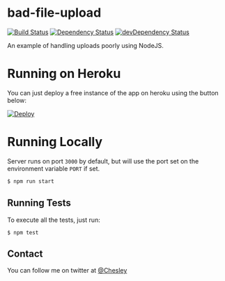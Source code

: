 # bad-file-upload
[![Build Status](https://travis-ci.org/chesleybrown/bad-file-upload.svg?branch=master)](https://travis-ci.org/chesleybrown/bad-file-upload)
[![Dependency Status](https://david-dm.org/chesleybrown/bad-file-upload.svg)](https://david-dm.org/chesleybrown/bad-file-upload)
[![devDependency Status](https://david-dm.org/chesleybrown/bad-file-upload/dev-status.svg)](https://david-dm.org/chesleybrown/bad-file-upload#info=devDependencies)

An example of handling uploads poorly using NodeJS.

# Running on Heroku

You can just deploy a free instance of the app on heroku using the button below:

[![Deploy](https://www.herokucdn.com/deploy/button.png)](https://heroku.com/deploy)

# Running Locally

Server runs on port `3000` by default, but will use the port set
on the environment variable `PORT` if set.

```bash
$ npm run start
```

## Running Tests
To execute all the tests, just run:

```
$ npm test
```

## Contact
You can follow me on twitter at [@Chesley](https://twitter.com/Chesley)
